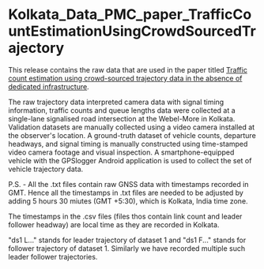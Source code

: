# Kolkata_Data_PMC_paper_TrafficCountEstimationUsingCrowdSourcedTrajectory
This release contains the raw data that are used in the paper titled [Traffic count estimation using crowd-sourced trajectory data in the absence of dedicated infrastructure](https://doi.org/10.1016/j.pmcj.2024.101935). 

The raw trajectory data interpreted camera data with signal timing information, traffic counts and queue lengths data were collected at a single-lane signalised road intersection at the Webel-More in Kolkata. Validation datasets are manually collected using a video camera installed at the observer's location. A ground-truth dataset of vehicle counts, departure headways, and signal timing is manually constructed using time-stamped video camera footage and visual inspection. A smartphone-equipped vehicle with the GPSlogger Android application is used to collect the set of vehicle trajectory data.

 P.S. -  All the .txt files contain raw GNSS data with timestamps recorded in GMT. Hence all the timestamps in .txt files are needed to be adjusted by adding 5 hours 30 miutes (GMT +5:30), which is Kolkata, India time zone. 
 
 The timestamps in the .csv files (files thos contain link count and leader follower headway) are local time as they are recorded in Kolkata. 
 
 "ds1 L..." stands for leader trajectory of dataset 1 and "ds1 F..." stands for follower trajectory of dataset 1. Similarly we have recorded multiple such leader follower trajectories.    
